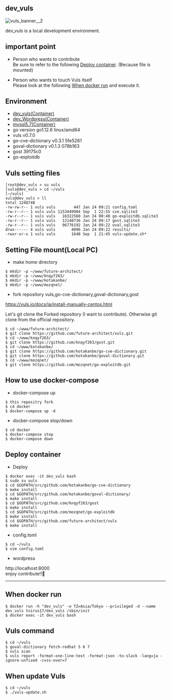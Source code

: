 ## dev_vuls

![vuls_banner__2](https://user-images.githubusercontent.com/5633085/44946049-49397b80-ae2f-11e8-83a1-80c81dd708a8.png)

dev_vuls is a local development environment.  

## important point

- Person who wants to contribute  
Be sure to refer to the following [Deploy container](https://github.com/RVIRUS0817/dev_vuls#deploy-container). (Because file is mounted)  

- Person who wants to touch Vuls itself  
Please look at the following [When docker run](https://github.com/RVIRUS0817/dev_vuls#when-docker-run) and execute it.  

## Environment
- [dev_vuls(Container)](https://cloud.docker.com/repository/docker/tvirus17/dev_vuls)  
- [dev_Wordpress(Container)](https://cloud.docker.com/u/tvirus17/repository/docker/tvirus17/dev_wordpress)  
- [mysql5.7(Container)](https://hub.docker.com/_/mysql?tab=description)  
- go version go1.12.6 linux/amd64  
- vuls v0.7.0   
- go-cve-dictionary v0.3.1 5fe5261
- goval-dictionary v0.1.3 078b163
- gost 39175c0
- go-exploitdb  

## Vuls setting files

```
[root@dev_vuls > su vuls
[vuls@dev_vuls > cd ~/vuls
[~/vuls]
vuls@dev_vuls > ll
total 1248748
-rw-rw-r-- 1 vuls vuls        447 Jan 24 09:21 config.toml
-rw-r--r-- 1 vuls vuls 1153449984 Sep  1 22:55 cve.sqlite3
-rw-r--r-- 1 vuls vuls   16322560 Jan 24 00:40 go-exploitdb.sqlite3
-rw-r--r-- 1 vuls vuls   12148736 Jan 24 09:17 gost.sqlite3
-rw-r--r-- 1 vuls vuls   96776192 Jan 24 09:22 oval.sqlite3
drwx------ 4 vuls vuls       4096 Jan 24 09:22 results/
-rwxr-xr-x 1 vuls vuls       1648 Sep  1 21:45 vuls-update.sh*

```

## Setting File mount(Local PC)

- make home directory
```
$ mkdir -p ~/www/future-architect/
$ mkdir -p ~/www/knqyf263/
$ mkdir -p ~/www/kotakanbe/
$ mkdir -p ~/www/mozqnet/
```

- fork repository vuls,go-cve-dictionary,goval-dictionary,gost

https://vuls.io/docs/ja/install-manually-centos.html


Let's git clone the Forked repository (I want to contribute). Otherwise git clone from the official repository.

```
$ cd ~/www/future-architect/
$ git clone https://github.com/future-architect/vuls.git
$ cd ~/www/knqyf263/
$ git clone https://github.com/knqyf263/gost.git
$ cd ~/www/kotakanbe/
$ git clone https://github.com/kotakanbe/go-cve-dictionary.git
$ git clone https://github.com/kotakanbe/goval-dictionary.git
$ cd ~/www/mozqnet/
$ git clone https://github.com/mozqnet/go-exploitdb.git
```

## How to use docker-compose

- docker-compose up  
```
$ this repositry fork
$ cd docker
$ docker-compose up -d
```

- docker-compose stop/down  
```
$ cd docker
$ docker-compose stop
$ docker-compose down
```

## Deploy container

- Deploy

```
$ docker exec -it dev_vuls bash
$ sudo su vuls
$ cd $GOPATH/src/github.com/kotakanbe/go-cve-dictionary
$ make install
$ cd $GOPATH/src/github.com/kotakanbe/goval-dictionary/
$ make install
$ cd $GOPATH/src/github.com/knqyf263/gost
$ make install
$ cd $GOPATH/src/github.com/mozqnet/go-exploitdb
$ make install
$ cd $GOPATH/src/github.com/future-architect/vuls
$ make install
```
- config.toml
```
$ cd ~/vuls
$ vim config.toml
```
- wordpress

http://localhost:8000  
enjoy contribute!!🤩

----

## When docker run

```
$ docker run -h "dev_vuls" -e TZ=Asia/Tokyo --privileged -d --name dev_vuls tvirus17/dev_vuls /sbin/init
$ docker exec -it dev_vuls bash
```

## Vuls command
```
$ cd ~/vuls
$ goval-dictionary fetch-redhat 5 6 7
$ vuls scan
$ vuls report -format-one-line-text -format-json -to-slack -lang=ja -ignore-unfixed -cvss-over=7
```

## When update Vuls

```
$ cd ~/vuls
$ ./vuls-update.sh
```

